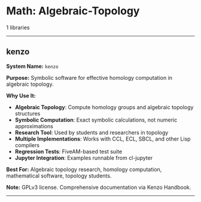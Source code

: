 # Math: Algebraic-Topology

1 libraries

---

## kenzo

**System Name:** `kenzo`

**Purpose:** Symbolic software for effective homology computation in algebraic topology.

**Why Use It:**
- **Algebraic Topology**: Compute homology groups and algebraic topology structures
- **Symbolic Computation**: Exact symbolic calculations, not numeric approximations
- **Research Tool**: Used by students and researchers in topology
- **Multiple Implementations**: Works with CCL, ECL, SBCL, and other Lisp compilers
- **Regression Tests**: FiveAM-based test suite
- **Jupyter Integration**: Examples runnable from cl-jupyter

**Best For:** Algebraic topology research, homology computation, mathematical software, topology students.

**Note:** GPLv3 license. Comprehensive documentation via Kenzo Handbook.

---


